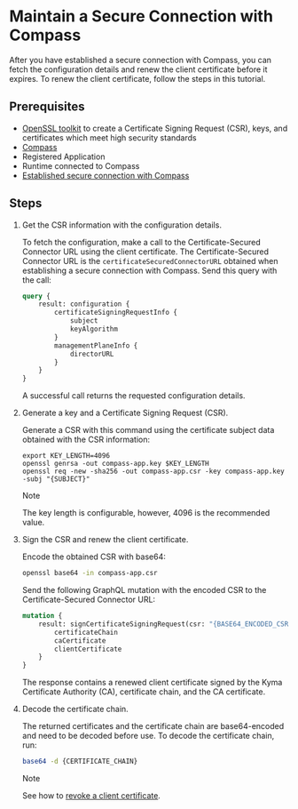 # Maintain a Secure Connection with Compass

After you have established a secure connection with Compass, you can fetch the configuration details and renew the client certificate before it expires. To renew the client certificate, follow the steps in this tutorial.

## Prerequisites

- [OpenSSL toolkit](https://www.openssl.org/source/) to create a Certificate Signing Request (CSR), keys, and certificates which meet high security standards
- [Compass](https://github.com/kyma-incubator/compass)
- Registered Application
- Runtime connected to Compass
- [Established secure connection with Compass](ra-01-establish-secure-connection-with-compass.md)

## Steps

1. Get the CSR information with the configuration details.

    To fetch the configuration, make a call to the Certificate-Secured Connector URL using the client certificate.
    The Certificate-Secured Connector URL is the `certificateSecuredConnectorURL` obtained when establishing a secure connection with Compass.
    Send this query with the call:

    ```graphql
    query {
        result: configuration {
            certificateSigningRequestInfo {
                subject
                keyAlgorithm
            }
            managementPlaneInfo {
                directorURL
            }
        }
    }
    ```

    A successful call returns the requested configuration details.

2. Generate a key and a Certificate Signing Request (CSR).

    Generate a CSR with this command using the certificate subject data obtained with the CSR information:
    ```
    export KEY_LENGTH=4096
    openssl genrsa -out compass-app.key $KEY_LENGTH
    openssl req -new -sha256 -out compass-app.csr -key compass-app.key -subj "{SUBJECT}"
    ```

    > [!NOTE]
    > The key length is configurable, however, 4096 is the recommended value.

3. Sign the CSR and renew the client certificate.

    Encode the obtained CSR with base64:
    ```bash
    openssl base64 -in compass-app.csr
    ```

    Send the following GraphQL mutation with the encoded CSR to the Certificate-Secured Connector URL:
    ```graphql
    mutation {
        result: signCertificateSigningRequest(csr: "{BASE64_ENCODED_CSR}") {
            certificateChain
            caCertificate
            clientCertificate
        }
    }
    ```

    The response contains a renewed client certificate signed by the Kyma Certificate Authority (CA), certificate chain, and the CA certificate.

4. Decode the certificate chain.

    The returned certificates and the certificate chain are base64-encoded and need to be decoded before use.
    To decode the certificate chain, run:

    ```bash
    base64 -d {CERTIFICATE_CHAIN}
    ```

    > [!NOTE]
    > See how to [revoke a client certificate](ra-03-revoke-client-certificate.md).
